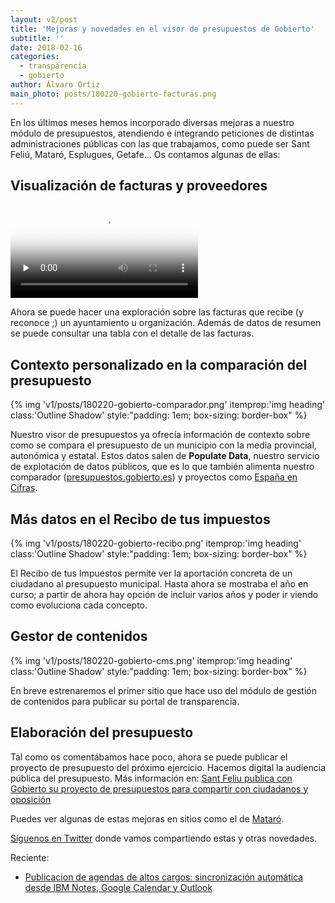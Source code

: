 ```yaml
---
layout: v2/post
title: 'Mejoras y novedades en el visor de presupuestos de Gobierto'
subtitle: ''
date: 2018-02-16
categories:
  - transparencia
  - gobierto
author: Álvaro Ortiz
main_photo: posts/180220-gobierto-facturas.png
---
```


En los últimos meses hemos incorporado diversas mejoras a nuestro módulo de presupuestos, atendiendo e integrando peticiones de distintas administraciones públicas con las que trabajamos, como puede ser Sant Feliú, Mataró, Esplugues, Getafe... Os contamos algunas de ellas:

## Visualización de facturas y proveedores

<video preload="none" controls autoplay playsinline="" poster="https://pbs.twimg.com/tweet_video_thumb/DVmlzFNXkAAj2Ce.jpg" src="https://video.twimg.com/tweet_video/DVmlzFNXkAAj2Ce.mp4" type="video/mp4"></video>

Ahora se puede hacer una exploración sobre las facturas que recibe (y reconoce ;) un ayuntamiento u organización. Además de datos de resumen se puede consultar una tabla con el detalle de las facturas.


## Contexto personalizado en la comparación del presupuesto

{% img 'v1/posts/180220-gobierto-comparador.png' itemprop:'img heading' class:'Outline Shadow' style:"padding\: 1em; box-sizing\: border-box" %}

Nuestro visor de presupuestos ya ofrecía información de contexto sobre como se compara el presupuesto de un municipio con la media provincial, autonómica y estatal. Estos datos salen de **Populate Data**, nuestro servicio de explotación de datos públicos, que es lo que también alimenta nuestro comparador ([presupuestos.gobierto.es](http://presupuestos.gobierto.es)) y proyectos como [España en Cifras](https://medium.com/lets-populate/españa-en-cifras-a-data-journalism-project-by-populate-7481916b5d92).

## Más datos en el Recibo de tus impuestos

{% img 'v1/posts/180220-gobierto-recibo.png' itemprop:'img heading' class:'Outline Shadow' style:"padding\: 1em; box-sizing\: border-box" %}

El Recibo de tus Impuestos permite ver la aportación concreta de un ciudadano al presupuesto municipal. Hasta ahora se mostraba el año en curso; a partir de ahora hay opción de incluir varios años y poder ir viendo como evoluciona cada concepto.


## Gestor de contenidos

{% img 'v1/posts/180220-gobierto-cms.png' itemprop:'img heading' class:'Outline Shadow' style:"padding\: 1em; box-sizing\: border-box" %}

En breve estrenaremos el primer sitio que hace uso del módulo de gestión de contenidos para publicar su portal de transparencia.


## Elaboración del presupuesto

Tal como os comentábamos hace poco, ahora se puede publicar el proyecto de presupuesto del próximo ejercicio. Hacemos digital la audiencia pública del presupuesto. Más información en: [Sant Feliu publica con Gobierto su proyecto de presupuestos para compartir con ciudadanos y oposición](/blog/20171113-gobierto-santfeliu.html)

<div class="separator blue short"></div>

Puedes ver algunas de estas mejoras en sitios como el de [Mataró](http://pressupost.mataro.cat).

[Síguenos en Twitter](https://twitter.com/gobierto) donde vamos compartiendo estas y otras novedades.

Reciente:

- [Publicacion de agendas de altos cargos: sincronización automática desde IBM Notes, Google Calendar y Outlook](/blog/20180207-gobierto-agendas.html)
